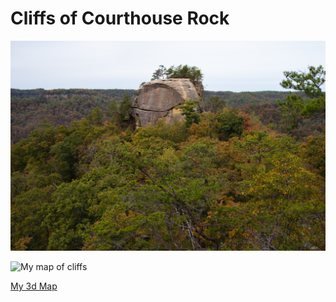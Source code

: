 # Cliffs of Courthouse Rock

![Courthouse Rock](../basemap/Images/fieldtrip_geo409_191025-3.jpg)


![My map of cliffs](Lab7_300DPI.jpg)



[My 3d Map](../3d/index.html)